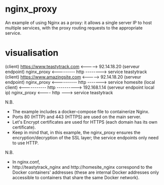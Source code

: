 # nginx_proxy
An example of using Nginx as a proxy: it allows a single server IP to host multiple services, with the proxy routing requests to the appropriate service.

# visualisation
(client) https://www.teastytrack.com <-----> 92.14.18.20 (serveur endpoint) nginx_proxy <--------- http --------> service teastytrack
(client) https://www.amazingsite.com <-----> 92.14.18.20 (serveur endpoint) nginx_proxy <---------- http -------> service homesite
(local client) <----------- http ----------> 192.168.1.14 (serveur endpoint local ip) nginx_proxy <---- http ---> service teastytrack

N.B.  
- The example includes a docker-compose file to containerize Nginx.  
- Ports 80 (HTTP) and 443 (HTTPS) are used on the main server.  
- Let's Encrypt certificates are used for HTTPS (each domain has its own certificate).  
- Keep in mind that, in this example, the nginx_proxy ensures the encryption/decryption of the SSL layer; the service endpoints only need to use HTTP.

N.B.  
- In nginx.conf,  
- http://teastytrack_nginx and http://homesite_nginx correspond to the Docker containers' addresses (these are internal Docker addresses only accessible to containers that share the same Docker network).
